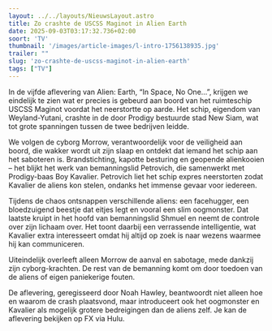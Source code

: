 ```yaml
---
layout: ../../layouts/NieuwsLayout.astro
title: Zo crashte de USCSS Maginot in Alien Earth
date: 2025-09-03T03:17:32.736+02:00
soort: 'TV'
thumbnail: '/images/article-images/l-intro-1756138935.jpg'
trailer: ""
slug: 'zo-crashte-de-uscss-maginot-in-alien-earth'
tags: ["TV"]
---
```


In de vijfde aflevering van Alien: Earth, “In Space, No One…”, krijgen we
eindelijk te zien wat er precies is gebeurd aan boord van het ruimteschip USCSS
Maginot voordat het neerstortte op aarde. Het schip, eigendom van
Weyland-Yutani, crashte in de door Prodigy bestuurde stad New Siam, wat tot
grote spanningen tussen de twee bedrijven leidde.

We volgen de cyborg Morrow, verantwoordelijk voor de veiligheid aan boord, die
wakker wordt uit zijn slaap en ontdekt dat iemand het schip aan het saboteren
is. Brandstichting, kapotte besturing en geopende alienkooien – het blijkt het
werk van bemanningslid Petrovich, die samenwerkt met Prodigy-baas Boy Kavalier.
Petrovich liet het schip expres neerstorten zodat Kavalier de aliens kon stelen,
ondanks het immense gevaar voor iedereen.

Tijdens de chaos ontsnappen verschillende aliens: een facehugger, een
bloedzuigend beestje dat eitjes legt en vooral een slim oogmonster. Dat laatste
kruipt in het hoofd van bemanningslid Shmuel en neemt de controle over zijn
lichaam over. Het toont daarbij een verrassende intelligentie, wat Kavalier
extra interesseert omdat hij altijd op zoek is naar wezens waarmee hij kan
communiceren.

Uiteindelijk overleeft alleen Morrow de aanval en sabotage, mede dankzij zijn
cyborg-krachten. De rest van de bemanning komt om door toedoen van de aliens of
eigen paniekerige fouten.

De aflevering, geregisseerd door Noah Hawley, beantwoordt niet alleen hoe en
waarom de crash plaatsvond, maar introduceert ook het oogmonster en Kavalier als
mogelijk grotere bedreigingen dan de aliens zelf. Je kan de aflevering bekijken
op FX via Hulu.